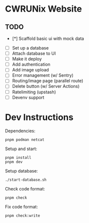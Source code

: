 # CWRUNix Website

## TODO

- [*] Scaffold basic ui with mock data
- [ ] Set up a database
- [ ] Attach database to UI
- [ ] Make it deploy
- [ ] Add authentication
- [ ] Add image upload
- [ ] Error management (w/ Sentry)
- [ ] Routing/image page (parallel route)
- [ ] Delete button (w/ Server Actions)
- [ ] Ratelimiting (upstash)
- [ ] Devenv support

# Dev Instructions
Dependencies:
```
pnpm podman netcat
```
Setup and start:
```
pnpm install
pnpm dev 
```
Setup database:
```
./start-database.sh
```
Check code format:
```
pnpm check
```
Fix code format:
```
pnpm check:write
```
